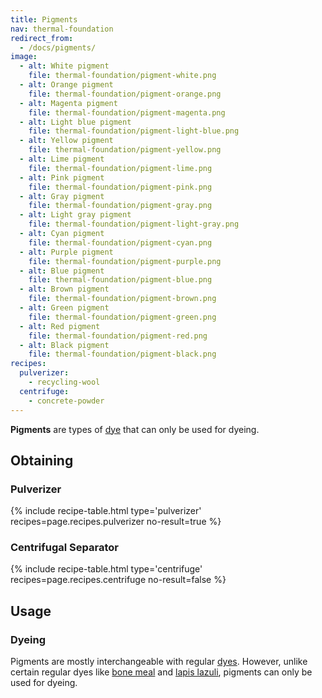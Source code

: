 ```yaml
---
title: Pigments
nav: thermal-foundation
redirect_from:
  - /docs/pigments/
image:
  - alt: White pigment
    file: thermal-foundation/pigment-white.png
  - alt: Orange pigment
    file: thermal-foundation/pigment-orange.png
  - alt: Magenta pigment
    file: thermal-foundation/pigment-magenta.png
  - alt: Light blue pigment
    file: thermal-foundation/pigment-light-blue.png
  - alt: Yellow pigment
    file: thermal-foundation/pigment-yellow.png
  - alt: Lime pigment
    file: thermal-foundation/pigment-lime.png
  - alt: Pink pigment
    file: thermal-foundation/pigment-pink.png
  - alt: Gray pigment
    file: thermal-foundation/pigment-gray.png
  - alt: Light gray pigment
    file: thermal-foundation/pigment-light-gray.png
  - alt: Cyan pigment
    file: thermal-foundation/pigment-cyan.png
  - alt: Purple pigment
    file: thermal-foundation/pigment-purple.png
  - alt: Blue pigment
    file: thermal-foundation/pigment-blue.png
  - alt: Brown pigment
    file: thermal-foundation/pigment-brown.png
  - alt: Green pigment
    file: thermal-foundation/pigment-green.png
  - alt: Red pigment
    file: thermal-foundation/pigment-red.png
  - alt: Black pigment
    file: thermal-foundation/pigment-black.png
recipes:
  pulverizer:
    - recycling-wool
  centrifuge:
    - concrete-powder
---
```


**Pigments** are types of [dye](https://minecraft.gamepedia.com/Dye) that can
only be used for dyeing.


Obtaining
---------

### Pulverizer
{% include recipe-table.html type='pulverizer' recipes=page.recipes.pulverizer no-result=true %}

### Centrifugal Separator
{% include recipe-table.html type='centrifuge' recipes=page.recipes.centrifuge no-result=false %}


Usage
-----

### Dyeing
Pigments are mostly interchangeable with regular
[dyes](https://minecraft.gamepedia.com/Dye). However, unlike certain regular
dyes like [bone meal](https://minecraft.gamepedia.com/Bone_Meal) and [lapis
lazuli](https://minecraft.gamepedia.com/Lapis_Lazuli), pigments can only be used
for dyeing.
